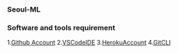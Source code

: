 ### Seoul-ML

### Software and tools requirement
1.[Github Account](https://github.com)
2.[VSCodeIDE](https://code.visualstudio.com/)
3.[HerokuAccount](https://heroku.com)
4.[GitCLI](https://git-scm.com/book/en/v2/Getting-Started-The-Command-Line)
